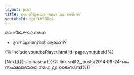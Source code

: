 ```yaml
---
layout: post
title: ഓം ട്രിയുകയാ നമഹ ൧൧ ടൈംസ്
youtubeId: tpifLWk9Oq4
---
```

 
 
 ഓം ട്രിയുകയാ നമഹ 
 
 -  മൂന്ന് യുഗങ്ങളിൽ ആരാണ്? 
 
  
 
  
 
 
 
 
 
 


{% include youtubePlayer.html id=page.youtubeId %}
 
[Next]({{ site.baseurl }}{% link  split2/_posts/2014-09-24-ഓം സഫലോദയായ നമഹ ൧൧ ടൈംസ്.md%})
 
